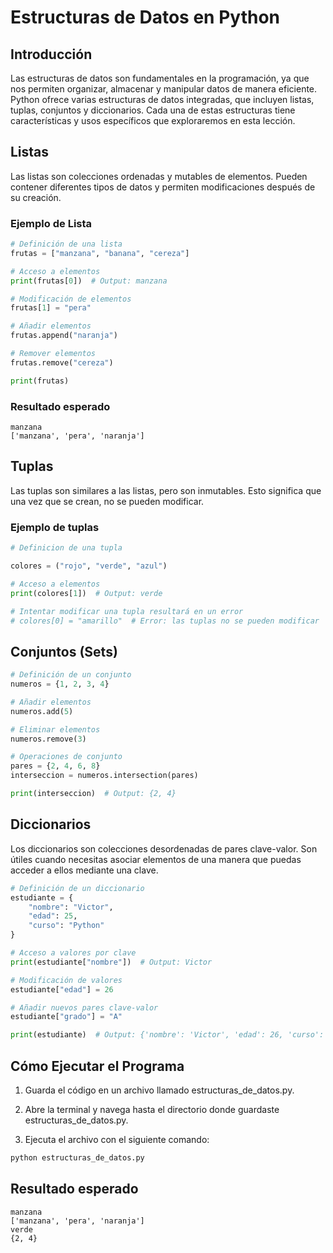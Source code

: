 # Estructuras de Datos en Python

## Introducción

Las estructuras de datos son fundamentales en la programación, ya que nos permiten organizar, almacenar y manipular datos de manera eficiente. Python ofrece varias estructuras de datos integradas, que incluyen listas, tuplas, conjuntos y diccionarios. Cada una de estas estructuras tiene características y usos específicos que exploraremos en esta lección.

## Listas

Las listas son colecciones ordenadas y mutables de elementos. Pueden contener diferentes tipos de datos y permiten modificaciones después de su creación.

### Ejemplo de Lista

```python
# Definición de una lista
frutas = ["manzana", "banana", "cereza"]

# Acceso a elementos
print(frutas[0])  # Output: manzana

# Modificación de elementos
frutas[1] = "pera"

# Añadir elementos
frutas.append("naranja")

# Remover elementos
frutas.remove("cereza")

print(frutas)
```
### Resultado esperado
```plaintext
manzana
['manzana', 'pera', 'naranja']
```

## Tuplas
Las tuplas son similares a las listas, pero son inmutables. Esto significa que una vez que se crean, no se pueden modificar.

### Ejemplo de tuplas
```python
# Definicion de una tupla

colores = ("rojo", "verde", "azul")

# Acceso a elementos
print(colores[1])  # Output: verde

# Intentar modificar una tupla resultará en un error
# colores[0] = "amarillo"  # Error: las tuplas no se pueden modificar
```
## Conjuntos (Sets)

```python
# Definición de un conjunto
numeros = {1, 2, 3, 4}

# Añadir elementos
numeros.add(5)

# Eliminar elementos
numeros.remove(3)

# Operaciones de conjunto
pares = {2, 4, 6, 8}
interseccion = numeros.intersection(pares)

print(interseccion)  # Output: {2, 4}
```

## Diccionarios

Los diccionarios son colecciones desordenadas de pares clave-valor. Son útiles cuando necesitas asociar elementos de una manera que puedas acceder a ellos mediante una clave.

```python
# Definición de un diccionario
estudiante = {
    "nombre": "Victor",
    "edad": 25,
    "curso": "Python"
}

# Acceso a valores por clave
print(estudiante["nombre"])  # Output: Victor

# Modificación de valores
estudiante["edad"] = 26

# Añadir nuevos pares clave-valor
estudiante["grado"] = "A"

print(estudiante)  # Output: {'nombre': 'Victor', 'edad': 26, 'curso': 'Python', 'grado': 'A'}
```
## Cómo Ejecutar el Programa
1. Guarda el código en un archivo llamado estructuras_de_datos.py.

2. Abre la terminal y navega hasta el directorio donde guardaste estructuras_de_datos.py.

3. Ejecuta el archivo con el siguiente comando:
```bash
python estructuras_de_datos.py
```

## Resultado esperado
```plaintext
manzana
['manzana', 'pera', 'naranja']
verde
{2, 4}
```